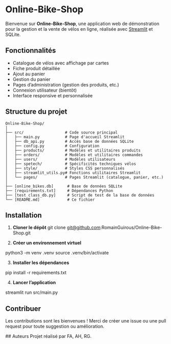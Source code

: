 # Online-Bike-Shop

Bienvenue sur **Online-Bike-Shop**, une application web de démonstration pour la gestion et la vente de vélos en ligne, réalisée avec [Streamlit](https://streamlit.io/) et SQLite.

## Fonctionnalités

- Catalogue de vélos avec affichage par cartes
- Fiche produit détaillée
- Ajout au panier
- Gestion du panier
- Pages d’administration (gestion des produits, etc.)
- Connexion utilisateur (bientôt)
- Interface responsive et personnalisée

## Structure du projet

```
Online-Bike-Shop/
│
├── src/                  # Code source principal
│   ├── main.py           # Page d'accueil Streamlit
│   ├── db_api.py         # Accès base de données SQLite
│   ├── config.py         # Configuration
│   ├── products/         # Modèles et utilitaires produits
│   ├── orders/           # Modèles et utilitaires commandes
│   ├── users/            # Modèles utilisateurs
│   ├── spetech/          # Spécificités techniques vélos
│   ├── style/            # Styles CSS personnalisés
│   ├── streamlit_utils.py# Fonctions utilitaires Streamlit
│   └── pages/            # Pages Streamlit (catalogue, panier, etc.)
│
├── [online_bikes.db]      # Base de données SQLite
├── [requirements.txt]     # Dépendances Python
├── [test_class_db.py]     # Script de test de la base de données
└── [README.md]            # Ce fichier
```


## Installation

1. **Cloner le dépôt**
git clone git@github.com:RomainGuirous/Online-Bike-Shop.git

2. **Créer un environnement virtuel**

python3 -m venv .venv
source .venv/bin/activate

3. **Installer les dépendances**

pip install -r requirements.txt

4. **Lancer l’application**

streamlit run src/main.py

## Contribuer
Les contributions sont les bienvenues !
Merci de créer une issue ou une pull request pour toute suggestion ou amélioration.

## Auteurs
Projet réalisé par FA, AH, RG. 